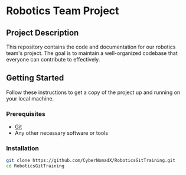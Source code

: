 # Robotics Team Project

## Project Description
This repository contains the code and documentation for our robotics team's project. The goal is to maintain a well-organized codebase that everyone can contribute to effectively.

## Getting Started
Follow these instructions to get a copy of the project up and running on your local machine.

### Prerequisites
- [Git](https://git-scm.com/)
- Any other necessary software or tools

### Installation
```bash
git clone https://github.com/CyberNomadX/RoboticsGitTraining.git
cd RoboticsGitTraining
